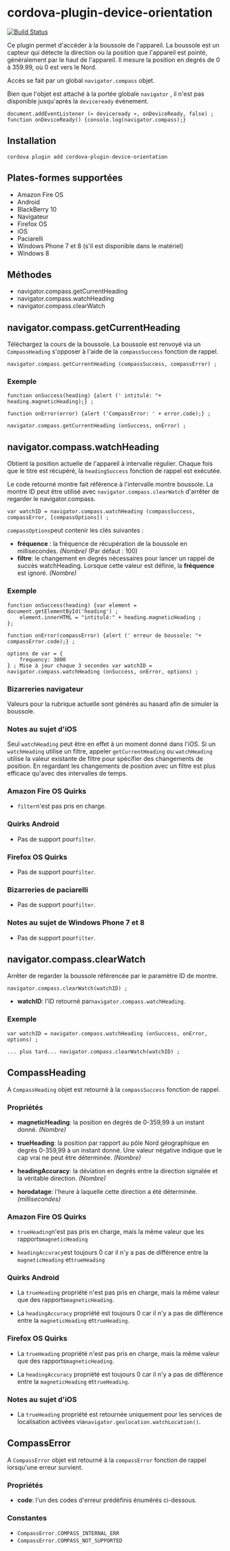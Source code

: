 <!---
# license: Licensed to the Apache Software Foundation (ASF) under one
#         or more contributor license agreements.  See the NOTICE file
#         distributed with this work for additional information
#         regarding copyright ownership.  The ASF licenses this file
#         to you under the Apache License, Version 2.0 (the
#         "License"); you may not use this file except in compliance
#         with the License.  You may obtain a copy of the License at
#
#           http://www.apache.org/licenses/LICENSE-2.0
#
#         Unless required by applicable law or agreed to in writing,
#         software distributed under the License is distributed on an
#         "AS IS" BASIS, WITHOUT WARRANTIES OR CONDITIONS OF ANY
#         KIND, either express or implied.  See the License for the
#         specific language governing permissions and limitations
#         under the License.
-->

# cordova-plugin-device-orientation

[![Build Status](https://travis-ci.org/apache/cordova-plugin-device-orientation.svg)](https://travis-ci.org/apache/cordova-plugin-device-orientation)

Ce plugin permet d'accéder à la boussole de l'appareil. La boussole est un capteur qui détecte la direction ou la
position que l'appareil est pointé, généralement par le haut de l'appareil. Il mesure la position en degrés de 0 à
359.99, où 0 est vers le Nord.

Accès se fait par un global `navigator.compass` objet.

Bien que l'objet est attaché à la portée globale `navigator` , il n'est pas disponible jusqu'après la `deviceready`
événement.

    document.addEventListener (« deviceready », onDeviceReady, false) ;
    function onDeviceReady() {console.log(navigator.compass);}

## Installation

    cordova plugin add cordova-plugin-device-orientation

## Plates-formes supportées

* Amazon Fire OS
* Android
* BlackBerry 10
* Navigateur
* Firefox OS
* iOS
* Paciarelli
* Windows Phone 7 et 8 (s'il est disponible dans le matériel)
* Windows 8

## Méthodes

* navigator.compass.getCurrentHeading
* navigator.compass.watchHeading
* navigator.compass.clearWatch

## navigator.compass.getCurrentHeading

Téléchargez la cours de la boussole. La boussole est renvoyé via un `CompassHeading` s'opposer à l'aide de
la `compassSuccess` fonction de rappel.

    navigator.compass.getCurrentHeading (compassSuccess, compassError) ;

### Exemple

    function onSuccess(heading) {alert (' intitulé: "+ heading.magneticHeading);} ;
    
    function onError(error) {alert ('CompassError: ' + error.code);} ;
    
    navigator.compass.getCurrentHeading (onSuccess, onError) ;

## navigator.compass.watchHeading

Obtient la position actuelle de l'appareil à intervalle régulier. Chaque fois que le titre est récupéré,
la `headingSuccess` fonction de rappel est exécutée.

Le code retourné montre fait référence à l'intervalle montre boussole. La montre ID peut être utilisé
avec `navigator.compass.clearWatch` d'arrêter de regarder le navigator.compass.

    var watchID = navigator.compass.watchHeading (compassSuccess, compassError, [compassOptions]) ;

`compassOptions`peut contenir les clés suivantes :

* **fréquence** : la fréquence de récupération de la boussole en millisecondes. *(Nombre)* (Par défaut : 100)
* **filtre**: le changement en degrés nécessaires pour lancer un rappel de succès watchHeading. Lorsque cette valeur est
  définie, la **fréquence** est ignoré. *(Nombre)*

### Exemple

    function onSuccess(heading) {var element = document.getElementById('heading') ;
        element.innerHTML = "intitulé:" + heading.magneticHeading ;
    };
    
    function onError(compassError) {alert (' erreur de boussole: "+ compassError.code);} ;
    
    options de var = {
        frequency: 3000
    } ; Mise à jour chaque 3 secondes var watchID = navigator.compass.watchHeading (onSuccess, onError, options) ;

### Bizarreries navigateur

Valeurs pour la rubrique actuelle sont générés au hasard afin de simuler la boussole.

### Notes au sujet d'iOS

Seul `watchHeading` peut être en effet à un moment donné dans l'iOS. Si un `watchHeading` utilise un filtre,
appeler `getCurrentHeading` ou `watchHeading` utilise la valeur existante de filtre pour spécifier des changements de
position. En regardant les changements de position avec un filtre est plus efficace qu'avec des intervalles de temps.

### Amazon Fire OS Quirks

* `filter`n'est pas pris en charge.

### Quirks Android

* Pas de support pour`filter`.

### Firefox OS Quirks

* Pas de support pour`filter`.

### Bizarreries de paciarelli

* Pas de support pour`filter`.

### Notes au sujet de Windows Phone 7 et 8

* Pas de support pour`filter`.

## navigator.compass.clearWatch

Arrêter de regarder la boussole référencée par le paramètre ID de montre.

    navigator.compass.clearWatch(watchID) ;

* **watchID**: l'ID retourné par`navigator.compass.watchHeading`.

### Exemple

    var watchID = navigator.compass.watchHeading (onSuccess, onError, options) ;
    
    ... plus tard... navigator.compass.clearWatch(watchID) ;

## CompassHeading

A `CompassHeading` objet est retourné à la `compassSuccess` fonction de rappel.

### Propriétés

* **magneticHeading**: la position en degrés de 0-359,99 à un instant donné. *(Nombre)*

* **trueHeading**: la position par rapport au pôle Nord géographique en degrés 0-359,99 à un instant donné. Une valeur
  négative indique que le cap vrai ne peut être déterminée. *(Nombre)*

* **headingAccuracy**: la déviation en degrés entre la direction signalée et la véritable direction. *(Nombre)*

* **horodatage**: l'heure à laquelle cette direction a été déterminée. *(millisecondes)*

### Amazon Fire OS Quirks

* `trueHeading`n'est pas pris en charge, mais la même valeur que les rapports`magneticHeading`

* `headingAccuracy`est toujours 0 car il n'y a pas de différence entre la `magneticHeading` et`trueHeading`

### Quirks Android

* La `trueHeading` propriété n'est pas pris en charge, mais la même valeur que des rapports`magneticHeading`.

* La `headingAccuracy` propriété est toujours 0 car il n'y a pas de différence entre la `magneticHeading`
  et`trueHeading`.

### Firefox OS Quirks

* La `trueHeading` propriété n'est pas pris en charge, mais la même valeur que des rapports`magneticHeading`.

* La `headingAccuracy` propriété est toujours 0 car il n'y a pas de différence entre la `magneticHeading`
  et`trueHeading`.

### Notes au sujet d'iOS

* La `trueHeading` propriété est retournée uniquement pour les services de localisation activées
  via`navigator.geolocation.watchLocation()`.

## CompassError

A `CompassError` objet est retourné à la `compassError` fonction de rappel lorsqu'une erreur survient.

### Propriétés

* **code**: l'un des codes d'erreur prédéfinis énumérés ci-dessous.

### Constantes

* `CompassError.COMPASS_INTERNAL_ERR`
* `CompassError.COMPASS_NOT_SUPPORTED`